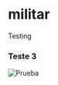 # militar
Testing



### Teste 3
![Prueba](https://github.com/jepa134/militar/blob/master/Vco.Villa%20Centro_0%C2%B0%20-%20copia.JPG)
